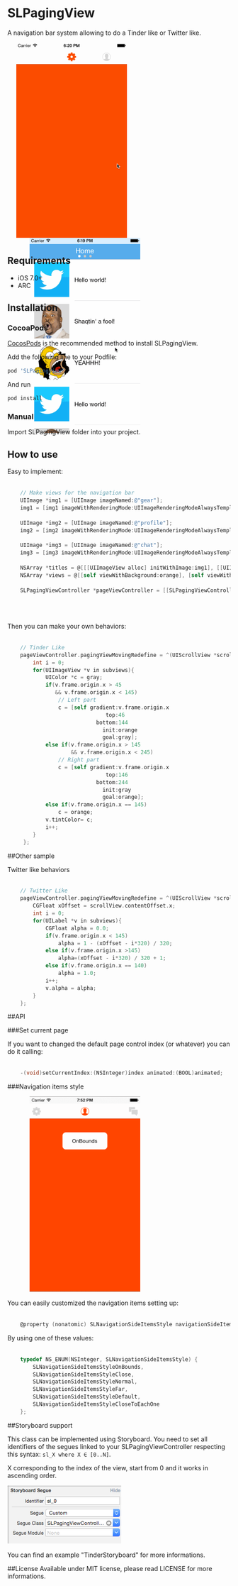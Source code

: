 # SLPagingView

A navigation bar system allowing to do a Tinder like or Twitter like.

<div style="width:100%; height:450px;">
<img src="Demos/TinderLike/tinder.gif" align="left" height="440" width="250" style="margin-left:20px;">
<img src="Demos/TwitterLike/twitter.gif" algin="right" height="440" width="250" style="margin-left:50px;">
</div>

## Requirements

* iOS 7.0+ 
* ARC

## Installation

### CocoaPods

[CocosPods](http://cocosPods.org) is the recommended method to install SLPagingView.

Add the following line to your Podfile:

```ruby
pod 'SLPagingView'
```

And run
```ruby
pod install
```

### Manual

Import SLPagingView folder into your project.


## How to use

Easy to implement:

```` objective-c

	// Make views for the navigation bar
    UIImage *img1 = [UIImage imageNamed:@"gear"];
    img1 = [img1 imageWithRenderingMode:UIImageRenderingModeAlwaysTemplate];
    
    UIImage *img2 = [UIImage imageNamed:@"profile"];
    img2 = [img2 imageWithRenderingMode:UIImageRenderingModeAlwaysTemplate];
    
    UIImage *img3 = [UIImage imageNamed:@"chat"];
    img3 = [img3 imageWithRenderingMode:UIImageRenderingModeAlwaysTemplate];
    
    NSArray *titles = @[[[UIImageView alloc] initWithImage:img1], [[UIImageView alloc] initWithImage:img2], [[UIImageView alloc] initWithImage:img3]];
    NSArray *views = @[[self viewWithBackground:orange], [self viewWithBackground:[UIColor yellowColor]], [self viewWithBackground:gray]];
    
    SLPagingViewController *pageViewController = [[SLPagingViewController alloc] initWithNavBarItems:titles
                                                                                    navBarBackground:[UIColor whiteColor]
                                                                                               views:views
                                                                                     showPageControl:NO];

````

Then you can make your own behaviors:

````objective-c

	// Tinder Like
    pageViewController.pagingViewMovingRedefine = ^(UIScrollView *scrollView, NSArray *subviews){
        int i = 0;
        for(UIImageView *v in subviews){
            UIColor *c = gray;
            if(v.frame.origin.x > 45
               && v.frame.origin.x < 145)
                // Left part
                c = [self gradient:v.frame.origin.x
                               top:46
                            bottom:144
                              init:orange
                              goal:gray];
            else if(v.frame.origin.x > 145
                    && v.frame.origin.x < 245)
                // Right part
                c = [self gradient:v.frame.origin.x
                               top:146
                            bottom:244
                              init:gray
                              goal:orange];
            else if(v.frame.origin.x == 145)
                c = orange;
            v.tintColor= c;
            i++;
        }
     };

````

##Other sample

Twitter like behaviors

````objective-c

	// Twitter Like
    pageViewController.pagingViewMovingRedefine = ^(UIScrollView *scrollView, NSArray *subviews){
        CGFloat xOffset = scrollView.contentOffset.x;
        int i = 0;
        for(UILabel *v in subviews){
            CGFloat alpha = 0.0;
            if(v.frame.origin.x < 145)
                alpha = 1 - (xOffset - i*320) / 320;
            else if(v.frame.origin.x >145)
                alpha=(xOffset - i*320) / 320 + 1;
            else if(v.frame.origin.x == 140)
                alpha = 1.0;
            i++;
            v.alpha = alpha;
        }
    };
````

##API

###Set current page

If you want to changed the default page control index (or whatever) you can do it calling:

````objective-c

	-(void)setCurrentIndex:(NSInteger)index animated:(BOOL)animated;
````

###Navigation items style

<img src="Demos/TinderLike/navigation_style.gif" height="440" width="250" style="margin-left:50px;">

You can easily customized the navigation items setting up:


````objective-c

	@property (nonatomic) SLNavigationSideItemsStyle navigationSideItemsStyle;
````


By using one of these values:


````objective-c

	typedef NS_ENUM(NSInteger, SLNavigationSideItemsStyle) {
		SLNavigationSideItemsStyleOnBounds,
		SLNavigationSideItemsStyleClose,
		SLNavigationSideItemsStyleNormal,
		SLNavigationSideItemsStyleFar,
		SLNavigationSideItemsStyleDefault,
		SLNavigationSideItemsStyleCloseToEachOne
	};
````

##Storyboard support

This class can be implemented using Storyboard.
You need to set all identifiers of the segues linked to your SLPagingViewController respecting this syntax: 
` sl_X where X ∈ [0..N] `.

X corresponding to the index of the view, start from 0 and it works in ascending order.

![segue](Demos/TinderStoryboard/segue_params.png)

You can find an example "TinderStoryboard" for more informations.

##License
Available under MIT license, please read LICENSE for more informations.